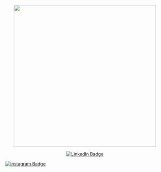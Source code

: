 
<p align="center"><img src="https://media0.giphy.com/media/v1.Y2lkPTc5MGI3NjExYTU1Mzk3MThlYmViZmM4OTVmYzkwNWJlZWRmODRiMzMzZmNhNTRmMCZjdD1n/l41lQpaXZo7GGWD0k/giphy.gif" width="450"/></p>

<p align="center">
<a href="https://www.linkedin.com/in/nuchaiwongthon"><img src="https://img.shields.io/badge/LinkedIn-blue?style=for-the-badge&logo=linkedin&logoColor=white" alt="LinkedIn Badge"></a>
 
 <a href="https://www.instagram.com/nu.panuwats/"><img src="https://img.shields.io/badge/Instagram-orange?style=for-the-badge&logo=instagram&logoColor=white" alt="instagram Badge"></a>
 </p>

<!-- ### Hi there 👋
[![Top Langs](https://github-readme-stats.vercel.app/api/top-langs/?username=nuza555xx)](https://github.com/anuraghazra/github-readme-stats)
![Nuza555xx's GitHub stats](https://github-readme-stats.vercel.app/api?username=nuza555xx&show_icons=true&bg_color=00000000)
 -->
